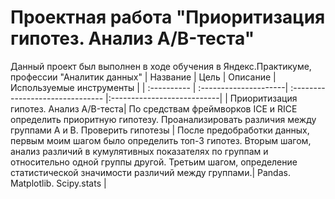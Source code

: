 # Проектная работа "Приоритизация гипотез. Анализ A/B-теста"
Данный проект был выполнен в ходе обучения в Яндекс.Практикуме, профессии "Аналитик данных" 
| Название | Цель | Описание | Используемые инструменты |
| :---------- | :---------------------| :------------------------------- |:---------------------------|
| Приоритизация гипотез. Анализ A/B-теста| По средствам фреймворков ICE и RICE определить приоритную гипотезу. Проанализировать различия между группами A и B. Проверить гипотезы | После предобработки данных, первым моим шагом было определить топ-3 гипотез. Вторым шагом, анализ различий в кумулятивных показателях по группам и относительно одной группы другой. Третьим шагом, определение статистической значимости различий между группами.| Pandas. Matplotlib. Scipy.stats  |
